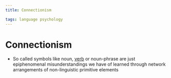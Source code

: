 ```yaml
---
title: Connectionism

tags: language psychology 
---
```


# Connectionism
- So called symbols like noun, [verb](Verb.md) or noun-phrase are just epiphenomenal misunderstandings we have of learned through network arrangements of non-linguistic primitive elements
















































